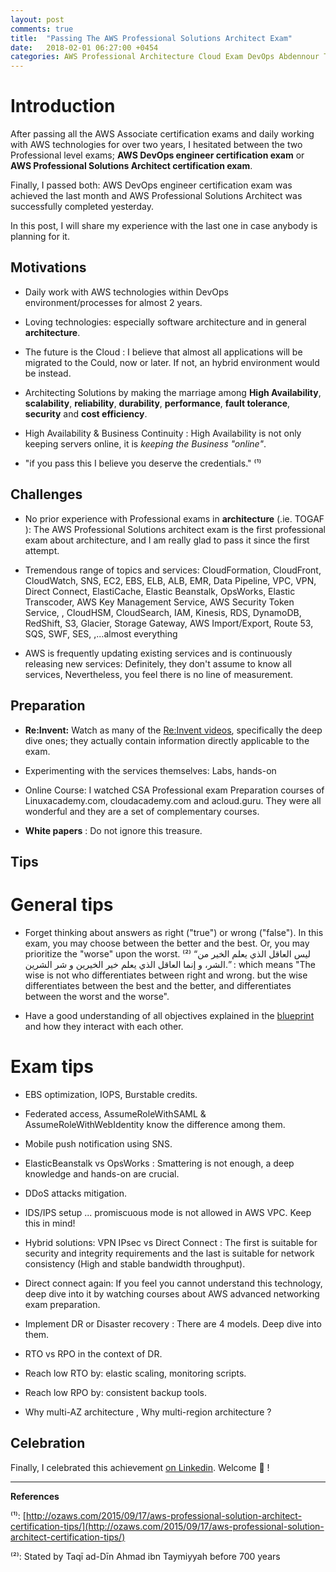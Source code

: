 ```yaml
---
layout: post
comments: true
title:  "Passing The AWS Professional Solutions Architect Exam"
date:   2018-02-01 06:27:00 +0454
categories: AWS Professional Architecture Cloud Exam DevOps Abdennour Tunisia
---
```


# Introduction

After passing all the AWS Associate certification exams and daily working with AWS technologies for over two years, I hesitated between the two Professional level exams;  **AWS DevOps engineer certification exam** or **AWS Professional Solutions Architect certification exam**.

Finally, I passed both:  AWS DevOps engineer certification exam was achieved the last month and AWS Professional Solutions Architect was successfully completed yesterday.

In this post, I will share my experience with the last one in case anybody is planning for it.


## Motivations

- Daily work with AWS technologies within DevOps environment/processes for almost 2 years.

- Loving technologies: especially software architecture and in general **architecture**.

- The future is the Cloud : I believe that almost all applications will be migrated to the Could, now or later. If not, an hybrid environment would be instead.

- Architecting Solutions by making the marriage among **High Availability**, **scalability**, **reliability**, **durability**, **performance**, **fault tolerance**, **security** and **cost efficiency**.

- High Availability & Business Continuity : High Availability is not only keeping servers online, it is *keeping the Business "online"*.

- "if you pass this I believe you deserve the credentials." ⁽¹⁾


## Challenges

- No prior experience with Professional exams in **architecture** (.ie. TOGAF ):  The AWS Professional Solutions architect exam is the first professional exam about architecture, and I am really glad to pass it since the first attempt.

- Tremendous range of topics and services: CloudFormation, CloudFront, CloudWatch, SNS, EC2, EBS, ELB, ALB, EMR, Data Pipeline, VPC, VPN, Direct Connect, ElastiCache, Elastic Beanstalk, OpsWorks, Elastic Transcoder, AWS Key Management Service, AWS Security Token Service, , CloudHSM, CloudSearch, IAM, Kinesis, RDS, DynamoDB, RedShift, S3, Glacier, Storage Gateway, AWS Import/Export, Route 53, SQS, SWF, SES, ,...almost everything


- AWS is frequently updating existing services and is continuously releasing new services: Definitely, they don't assume to know all services, Nevertheless, you feel there is no line of measurement.

## Preparation

- **Re:Invent:** Watch as many of the [Re:Invent videos](http://reinventvideos.com), specifically the deep dive ones; they actually contain information directly applicable to the exam.

- Experimenting with the services themselves: Labs, hands-on

- Online Course: I watched CSA Professional exam Preparation courses of Linuxacademy.com, cloudacademy.com and acloud.guru. They were all wonderful and they are a set of complementary courses.

- **White papers** : Do not ignore this treasure.

## Tips

# General tips

- Forget thinking about answers as right ("true") or wrong ("false"). In this exam, you may choose between the better and the best. Or, you may prioritize  the "worse" upon the worst. ⁽²⁾ “ليس العاقل الذي يعلم الخير من الشر، و إنما العاقل الذي يعلم خير الخيرين و شر الشرين.” :  which means "The wise is not who differentiates between right and wrong. but the wise differentiates between the best and the better, and differentiates between the worst and the worse".

- Have a good understanding of all objectives explained in the [blueprint](https://d1.awsstatic.com/training-and-certification/docs-sa-pro/AWS_certified_solutions_architect_professional_blueprint.pdf) and how they interact with each other.


# Exam tips


- EBS optimization, IOPS, Burstable credits.

- Federated access, AssumeRoleWithSAML & AssumeRoleWithWebIdentity know the difference among them.

- Mobile push notification using SNS.

- ElasticBeanstalk vs OpsWorks : Smattering is not enough, a deep knowledge and hands-on are crucial.

- DDoS attacks mitigation.

- IDS/IPS setup ... promiscuous  mode is not allowed in AWS VPC. Keep this in mind!


- Hybrid solutions: VPN IPsec vs Direct Connect : The first is suitable for security and integrity requirements and the last is suitable for network consistency (High and stable bandwidth throughput).

- Direct connect again: If you feel you cannot understand this technology, deep dive into it by watching courses about AWS advanced networking exam preparation.

- Implement DR or Disaster recovery : There are 4 models. Deep dive into them.

- RTO vs RPO in the context of DR.

- Reach low RTO by: elastic scaling,  monitoring scripts.

- Reach low RPO by: consistent backup tools.

- Why multi-AZ architecture , Why multi-region architecture ?



## Celebration

 Finally, I celebrated this achievement [on Linkedin](https://www.linkedin.com/feed/update/urn:li:activity:6365283708064403456). Welcome 🎉 !

____


**References**

⁽¹⁾: [http://ozaws.com/2015/09/17/aws-professional-solution-architect-certification-tips/](http://ozaws.com/2015/09/17/aws-professional-solution-architect-certification-tips/)

⁽²⁾: Stated by Taqī ad-Dīn Ahmad ibn Taymiyyah before 700 years
